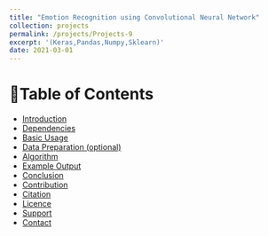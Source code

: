 ```yaml
---
title: "Emotion Recognition using Convolutional Neural Network"
collection: projects
permalink: /projects/Projects-9
excerpt: '(Keras,Pandas,Numpy,Sklearn)'
date: 2021-03-01
---
```


<div class="nav">

# 🚩Table of Contents

* [Introduction](#introduction)
* [Dependencies](#dependencies)
* [Basic Usage](#basic-usage)
* [Data Preparation (optional)](#data-preparation-optional)
* [Algorithm](#algorithm)
* [Example Output](#example-output)
* [Conclusion](#conclusion) 
* [Contribution](#contribution)
* [Citation](#citation)
* [Licence](#licence)
* [Support](#support)
* [Contact](#contact)

</div>


